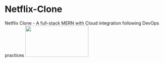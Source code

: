 # Netflix-Clone
Netflix Clone - A full-stack MERN with Cloud integration following DevOps practices 
<img src="https://media1.tenor.com/m/ZrFooc6A9ysAAAAC/goodgoodgeneral-mental-health.gif" width="200" height="100">

